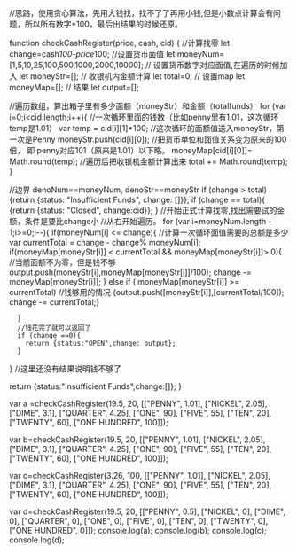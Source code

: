 //思路，使用贪心算法，先用大钱找，找不了了再用小钱,但是小数点计算会有问题，所以所有数字*100，最后出结果的时候还原。

function checkCashRegister(price, cash, cid) 
{
   //计算找零 
let change=cash*100-price*100;
 //设置货币面值
let moneyNum=[1,5,10,25,100,500,1000,2000,10000];
// 设置货币数字对应面值,在遍历的时候加入
let moneyStr=[];
// 收银机内金额计算
let total=0;
//  设置map
let moneyMap=[];
// 结果
let output=[];

//遍历数组，算出箱子里有多少面额（moneyStr）和金额（totalfunds）
for (var i=0;i<cid.length;i++){ 
  //一次循环里面的钱数（比如penny里有1.01，这次循环temp是1.01）
  var temp = cid[i][1]*100;
  //这次循环的面额值送入moneyStr，第一次是Penny
   moneyStr.push(cid[i][0]);
   //把货币单位和面值关系变为原来的100倍， 即 penny对应101（原来是1.01）以下略。
   moneyMap[cid[i][0]]= Math.round(temp);
   //遍历后把收银机金额计算出来
   total += Math.round(temp);
}

//边界 denoNum==moneyNum, denoStr==moneyStr
if (change > total)
{return {status: "Insufficient Funds", change: []}};
if (change == total){
  {return {status: "Closed", change:cid}};
}
//开始正式计算找零,找出需要试的金额，条件是要比change小
//从右开始遍历。
for (var i=moneyNum.length - 1;i>=0;i--){
  if(moneyNum[i] <= change){
      //计算一次循环面值需要的总额是多少  
        var currentTotal = change - change% moneyNum[i];
        if(moneyMap[moneyStr[i]] < currentTotal && moneyMap[moneyStr[i]]> 0){
          //当前面额不为零，但是钱不够
          output.push(moneyStr[i],moneyMap[moneyStr[i]]/100);
          change -= moneyMap[moneyStr[i]];
        } else if ( moneyMap[moneyStr[i]] >= currentTotal)
      //钱够用的情况
      {output.push([moneyStr[i]],[currentTotal/100]);
      change -= currentTotal;}


      }
      //钱花完了就可以返回了
      if (change ==0){
        return {status:"OPEN",change: output};
      }
  }
  //这里还没有结果说明钱不够了

  return {status:"Insufficient Funds",change:[]};
}


var a =checkCashRegister(19.5, 20, [["PENNY", 1.01], ["NICKEL", 2.05], ["DIME", 3.1], ["QUARTER", 4.25], ["ONE", 90], ["FIVE", 55], ["TEN", 20], ["TWENTY", 60], ["ONE HUNDRED", 100]]);

var b=checkCashRegister(19.5, 20, [["PENNY", 1.01], ["NICKEL", 2.05], ["DIME", 3.1], ["QUARTER", 4.25], ["ONE", 90], ["FIVE", 55], ["TEN", 20], ["TWENTY", 60], ["ONE HUNDRED", 100]]);

var c=checkCashRegister(3.26, 100, [["PENNY", 1.01], ["NICKEL", 2.05], ["DIME", 3.1], ["QUARTER", 4.25], ["ONE", 90], ["FIVE", 55], ["TEN", 20], ["TWENTY", 60], ["ONE HUNDRED", 100]]);

var d=checkCashRegister(19.5, 20, [["PENNY", 0.5], ["NICKEL", 0], ["DIME", 0], ["QUARTER", 0], ["ONE", 0], ["FIVE", 0], ["TEN", 0], ["TWENTY", 0], ["ONE HUNDRED", 0]]);
console.log(a);
console.log(b);
console.log(c);
console.log(d);
